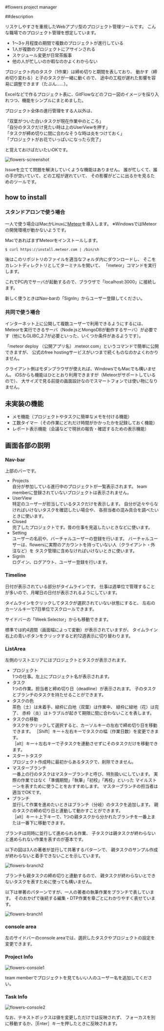 #flowers project manager

##description

リスケしやすさを重視したWebアプリ型のプロジェクト管理ツールです。
こんな職場でのプロジェクト管理を想定しています。

- 1〜3ヶ月程度の期間で複数のプロジェクトが進行している
- 1人が複数のプロジェクトにアサインされる
- スケジュール変更が日常茶飯事
- 他の人が忙しいのか暇なのかよくわからない

プロジェクト内のタスク（1作業）は締め切りと期間を表しており、
動かす（締め切り変わる）と子のタスクが一緒に動くので、
途中の工程が遅れた影響を容易に調整できます（たぶん……）。

Excelなどで作るプロジェクト表に、GitFlowなどのフロー図のイメージを採り入れつつ、機能をシンプルにまとめました。

プロジェクト全体の進行管理をする人以外は、  

「双葉がついた白いタスクが現在作業中のところ」  
「自分のタスクだけ見たい時は上のUserViewを押す」  
「タスクが締め切りに間に合わなそうな時は炎をつけておく」  
「プロジェクトがお花でいっぱいになったら完了」  

と覚えておけばだいたいOKです。

![flowers-screenshot](flowers-screenshot.png)

Issueを立てて問題を解決していくような機能はありません。
誰が忙しくて、誰の手が空いていて、どの工程が遅れていて、
その影響がどこに出るかを見るためのツールです。


## how to install

### スタンドアロンで使う場合
一人で使う場合はMacかLinuxに[Meteor](https://www.meteor.com/)を導入します。
※WindowsではMeteorの開発環境が動かないようです。

MacであればまずMeteorをインストールします。

```
$ curl https://install.meteor.com | /bin/sh
```

後はこのリポジトリのファイルを適当なフォルダ内にダウンロードし、
そこをカレントディレクトリとしてターミナルを開いて、
「meteor」コマンドを実行します。

これでPC内でサーバが起動するので、ブラウザで「localhost:3000」に接続します。

新しく使うときはNav-barの「SignIn」からユーザー登録してください。

### 共同で使う場合
インターネット上に公開して複数ユーザーで利用できるようにするには、
Meteorを実行できるサーバ（Node.jsとMongoDBが動作するサーバ）が必要です（他にもGLIBC_2.7が必要といった、いくつか条件があるようです）。

「meteor deploy （公開アプリ名）.meteor.com」というコマンドで簡単に公開できますが、
公式のfree hostingサービスがいつまで続くものなのかよくわかりません。


クライアント側はモダンブラウザが使えれば、WindowsでもMacでも構いません。
iOSからも機能はひととおり利用できますが（Meteorがサポートしているので）、
大サイズで見る前提の画面設計なのでスマートフォンでは使い物になりません。

## 未実装の機能
- メモ機能（プロジェクトやタスクに簡単なメモを付ける機能）
- 工数タイマー（その作業にどれだけ時間がかかったかを記録しておく機能）
- レポート表示機能（会議などで現状の報告・確認するための表示機能）

## 画面各部の説明

### Nav-bar
上部のバーです。

- Projects  
自分が参加している進行中のプロジェクトが一覧表示されます。
team memberに登録されていないプロジェクトは表示されません。
- UserView  
特定のユーザーが担当しているタスクだけを表示します。
自分が近々やらなければいけないタスクを確認したい場合や、
各担当者の混み具合を調べたいときに使います。
- Closed  
完了したプロジェクトです。昔の仕事を見返したいときなどに使います。
- Setting  
ユーザーの名前や、バーチャルユーザーの登録を行います。
バーチャルユーザーは、flowersに実際のアカウントを持っていない人（クライアント・外注など）を
タスク管理に含めなければいけないときに使います。
- SignIn  
ログイン、ログアウト、ユーザー登録を行います。

### Timeline
日付が表示されている部分がタイムラインです。
仕事は週単位で管理することが多いので、月曜日の日付が表示されるようにしています。

タイムラインをクリックしてタスクが選択されていない状態にすると、
左右のカーソルキーで7日単位でスクロールできます。

サイドバーの「Week Selector」からも移動できます。

標準では約4週間（画面幅によって変動）が表示されていますが、
タイムライン右上の青いボタンをクリックすると約12週表示に切り替わります。

### ListArea
左側のリストエリアにはプロジェクトとタスクが表示されます。

- プロジェクト  
1つの仕事。左上にプロジェクト名が表示されます。
- タスク  
1つの作業。担当者と締め切り日（deadline）が表示されます。
子のタスクとブランチのタスクを持たせることができます。
- タスクの色  
茶色（土）は未着手、緑枠に白地（双葉）は作業中、
緑枠に緑地（花）は完了、
赤枠（炎）はトラブルが起きて期限に間に合わないことを表します。
- タスクの移動  
タスクをクリックして選択すると、カーソルキーの左右で締め切り日を移動できます。
［Shift］キー＋左右キーでタスクの幅（作業日数）を変更できます。  
［alt］キー＋左右キーで子タスクを連動させずにそのタスクだけを移動できます。  
- スタートタスク  
プロジェクト作成時に最初からあるタスクで、削除できません。
- マスターブランチ  
一番上の行のタスクはマスターブランチと呼び、特別扱いにしています。
実際の作業ではなく「準備期間」「執筆」「初校」「再校」といった
マイルストーンを表すために使うことをおすすめします。
マスターブランチの担当者は適当でOKです。
- ブランチ  
並行して作業を進めたいときはブランチ（分岐）のタスクを追加します。
親のタスクの締め切り日と連動して動かすことができます。  
［alt］キー＋上下キーで、1つの親タスクから分かれたブランチを一番上または一番下に移動できます。


ブランチは同時に並行して進められる作業、
子タスクは親タスクが終わらないと進められない作業を表すのが基本です。

以下の図は3人の著者が並行して共著するパターンで、
親タスクのサンプル作成が終わらないと着手できないことを示しています。

![flowers-branch2](flowers-branch2.png)

ブランチも親タスクの締め切りと連動するので、
親タスクが終わらないとできないタスクを表すために使っても構いません。

以下は単著のパターンですが、一人の著者の執筆作業をブランチで表しています。
そのおかげで後続する編集・DTP作業を章ごとにわかりやすく表せています。

![flowers-branch1](flowers-branch1.png)

### console area
左のサイドバーのconsole areaでは、選択したタスクやプロジェクトの設定を変更できます。

### Project Info

![flowers-console1](flowers-console1.png)

team memberでプロジェクトを見てもいい人のユーザー名を追加してください。

### Task Info

![flowers-console2](flowers-console2.png)


なお、テキストボックスは値を変更しただけでは反映されず、
フォーカスを別に移動するか、［Enter］キーを押したときに反映されます。
